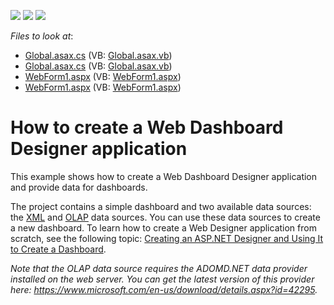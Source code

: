 <!-- default badges list -->
![](https://img.shields.io/endpoint?url=https://codecentral.devexpress.com/api/v1/VersionRange/128580166/16.1.4%2B)
[![](https://img.shields.io/badge/Open_in_DevExpress_Support_Center-FF7200?style=flat-square&logo=DevExpress&logoColor=white)](https://supportcenter.devexpress.com/ticket/details/T362490)
[![](https://img.shields.io/badge/📖_How_to_use_DevExpress_Examples-e9f6fc?style=flat-square)](https://docs.devexpress.com/GeneralInformation/403183)
<!-- default badges end -->
<!-- default file list -->
*Files to look at*:

* [Global.asax.cs](./CS/Dashboard_WebDesigner_2010/Global.asax.cs) (VB: [Global.asax.vb](./VB/Dashboard_WebDesigner_2010/Global.asax.vb))
* [Global.asax.cs](./CS/Dashboard_WebDesigner_2010/Global.asax.cs) (VB: [Global.asax.vb](./VB/Dashboard_WebDesigner_2010/Global.asax.vb))
* [WebForm1.aspx](./CS/Dashboard_WebDesigner_2010/WebForm1.aspx) (VB: [WebForm1.aspx](./VB/Dashboard_WebDesigner_2010/WebForm1.aspx))
* [WebForm1.aspx](./CS/Dashboard_WebDesigner_2010/WebForm1.aspx) (VB: [WebForm1.aspx](./VB/Dashboard_WebDesigner_2010/WebForm1.aspx))
<!-- default file list end -->
# How to create a Web Dashboard Designer application


<p>This example shows how to create a Web Dashboard Designer application and provide data for dashboards.</p>
The project contains a simple dashboard and two available data sources: the <a href="https://documentation.devexpress.com/#Dashboard/CustomDocument113927">XML</a> and <a href="https://documentation.devexpress.com/#Dashboard/CustomDocument114427">OLAP</a> data sources. You can use these data sources to create a new dashboard. To learn how to create a Web Designer application from scratch, see the following topic: <a href="https://documentation.devexpress.com/#Dashboard/CustomDocument115782">Creating an ASP.NET Designer and Using It to Create a Dashboard</a>.<br>
<p><em>Note that the OLAP data source requires the ADOMD.NET data provider installed on the web server. You can get the latest version of this provider here: <a href="https://www.microsoft.com/en-us/download/details.aspx?id=42295">https://www.microsoft.com/en-us/download/details.aspx?id=42295</a>.</em></p>

<br/>


